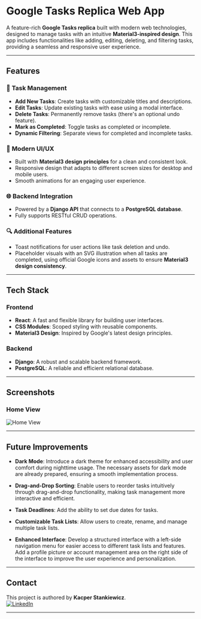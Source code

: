 # **Google Tasks Replica Web App**

A feature-rich **Google Tasks replica** built with modern web technologies, designed to manage tasks with an intuitive **Material3-inspired design**. This app includes functionalities like adding, editing, deleting, and filtering tasks, providing a seamless and responsive user experience.

---

## **Features**

### 📝 **Task Management**
- **Add New Tasks**: Create tasks with customizable titles and descriptions.
- **Edit Tasks**: Update existing tasks with ease using a modal interface.
- **Delete Tasks**: Permanently remove tasks (there's an optional undo feature).
- **Mark as Completed**: Toggle tasks as completed or incomplete.
- **Dynamic Filtering**: Separate views for completed and incomplete tasks.

### 🎨 **Modern UI/UX**
- Built with **Material3 design principles** for a clean and consistent look.
- Responsive design that adapts to different screen sizes for desktop and mobile users.
- Smooth animations for an engaging user experience.

### 🌐 **Backend Integration**
- Powered by a **Django API** that connects to a **PostgreSQL database**.
- Fully supports RESTful CRUD operations.

### 🔍 **Additional Features**
- Toast notifications for user actions like task deletion and undo.
- Placeholder visuals with an SVG illustration when all tasks are completed, using official Google icons and assets to ensure **Material3 design consistency**.

---

## **Tech Stack**

### Frontend
- **React**: A fast and flexible library for building user interfaces.
- **CSS Modules**: Scoped styling with reusable components.
- **Material3 Design**: Inspired by Google's latest design principles.

### Backend
- **Django**: A robust and scalable backend framework.
- **PostgreSQL**: A reliable and efficient relational database.

---

## **Screenshots**

### Home View
![Home View](https://via.placeholder.com/800x400.png?text=Home+View)

---

## **Future Improvements**

- **Dark Mode**: Introduce a dark theme for enhanced accessibility and user comfort during nighttime usage. The necessary assets for dark mode are already prepared, ensuring a smooth implementation process.

- **Drag-and-Drop Sorting**: Enable users to reorder tasks intuitively through drag-and-drop functionality, making task management more interactive and efficient.

- **Task Deadlines**: Add the ability to set due dates for tasks.

- **Customizable Task Lists**: Allow users to create, rename, and manage multiple task lists.

- **Enhanced Interface**: Develop a structured interface with a left-side navigation menu for easier access to different task lists and features. Add a profile picture or account management area on the right side of the interface to improve the user experience and personalization.

---

## **Contact**

This project is authored by **Kacper Stankiewicz**.  
[![LinkedIn](https://img.shields.io/badge/LinkedIn-Profile-blue?logo=linkedin)](https://www.linkedin.com/in/kacperstank)

---
